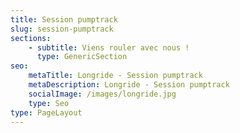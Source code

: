 ```yaml
---
title: Session pumptrack
slug: session-pumptrack
sections:
    - subtitle: Viens rouler avec nous !
      type: GenericSection
seo:
    metaTitle: Longride - Session pumptrack
    metaDescription: Longride - Session pumptrack
    socialImage: /images/longride.jpg
    type: Seo
type: PageLayout
---
```

